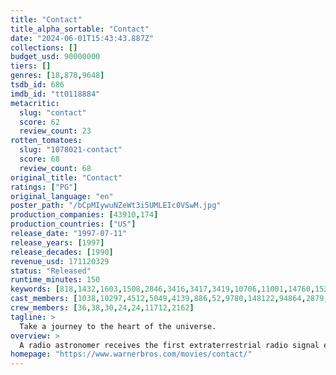 ```yaml
---
title: "Contact"
title_alpha_sortable: "Contact"
date: "2024-06-01T15:43:43.887Z"
collections: []
budget_usd: 90000000
tiers: []
genres: [18,878,9648]
tsdb_id: 686
imdb_id: "tt0118884"
metacritic:
  slug: "contact"
  score: 62
  review_count: 23
rotten_tomatoes:
  slug: "1078021-contact"
  score: 68
  review_count: 68
original_title: "Contact"
ratings: ["PG"]
original_language: "en"
poster_path: "/bCpMIywuNZeWt3i5UMLEIc0VSwM.jpg"
production_companies: [43910,174]
production_countries: ["US"]
release_date: "1997-07-11"
release_years: [1997]
release_decades: [1990]
revenue_usd: 171120329
status: "Released"
runtime_minutes: 150
keywords: [818,1432,1603,1508,2846,3416,3417,3419,10706,11001,14760,15246,159961,160330,160515,162356,162357,226028,226240]
cast_members: [1038,10297,4512,5049,4139,886,52,9780,148122,94864,2879,28410,92777,20089,1638916,16146,1188972,14991,188274,101975,9258,6908,56120,20563,70440,64033,945062,160399,116515]
crew_members: [36,38,30,24,24,11712,2162]
tagline: >
  Take a journey to the heart of the universe.
overview: >
  A radio astronomer receives the first extraterrestrial radio signal ever picked up on Earth. As the world powers scramble to decipher the message and decide upon a course of action, she must make some difficult decisions between her beliefs, the truth, and reality.
homepage: "https://www.warnerbros.com/movies/contact/"
---
```

